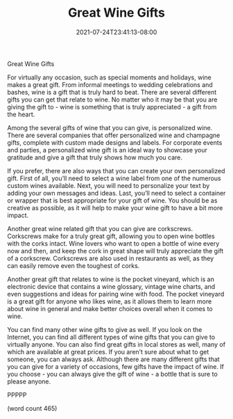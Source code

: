 ﻿---
title: "Great Wine Gifts"
date: 2021-07-24T23:41:13-08:00
description: "Wine And Spirits Tips for Web Success"
featured_image: "/images/Wine And Spirits.jpg"
tags: ["Wine And Spirits"]
---

Great Wine Gifts

For virtually any occasion, such as special moments and holidays, wine makes a great gift.  From informal meetings to wedding celebrations and bashes, wine is a gift that is truly hard to beat. There are several different gifts you can get that relate to wine.  No matter who it may be that you are giving the gift to - wine is something that is truly appreciated - a gift from the heart.

Among the several gifts of wine that you can give, is personalized wine.  There are several companies that offer personalized wine and champagne gifts, complete with custom made designs and labels.  For corporate events and parties, a personalized wine gift is an ideal way to showcase your gratitude and give a gift that truly shows how much you care.

If you prefer, there are also ways that you can create your own personalized gift.  First of all, you’ll need to select a wine label from one of the numerous custom wines available.  Next, you will need to personalize your text by adding your own messages and ideas.  Last, you’ll need to select a container or wrapper that is best appropriate for your gift of wine.  You should be as creative as possible, as it will help to make your wine gift to have a bit more impact.

Another great wine related gift that you can give are corkscrews.  Corkscrews make for a truly great gift, allowing you to open wine bottles with the corks intact.  Wine lovers who want to open a bottle of wine every now and then, and keep the cork in great shape will truly appreciate the gift of a corkscrew.  Corkscrews are also used in restaurants as well, as they can easily remove even the toughest of corks.  

Another great gift that relates to wine is the pocket vineyard, which is an electronic device that contains a wine glossary, vintage wine charts, and even suggestions and ideas for pairing wine with food.  The pocket vineyard is a great gift for anyone who likes wine, as it allows them to learn more about wine in general and make better choices overall when it comes to wine.

You can find many other wine gifts to give as well.  If you look on the Internet, you can find all different types of wine gifts that you can give to virtually anyone.  You can also find great gifts in local stores as well, many of which are available at great prices.  If you aren’t sure about what to get someone, you can always ask.  Although there are many different gifts that you can give for a variety of occasions, few gifts have the impact of wine.  If you choose - you can always give the gift of wine - a bottle that is sure to please anyone.

PPPPP

(word count 465)
